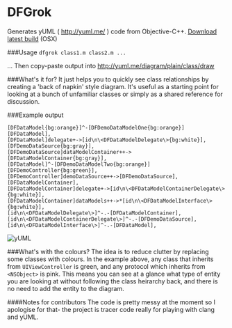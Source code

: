 DFGrok
=========

Generates yUML ( http://yuml.me/ ) code from Objective-C++.  [Download latest build](http://notes.darkfunction.com/files/dfgrok) (OSX)

###Usage 
`dfgrok class1.m class2.m ...`

... Then copy-paste output into http://yuml.me/diagram/plain/class/draw 

###What's it for?
It just helps you to quickly see class relationships by creating a 'back of napkin' style diagram.  It's useful as a starting point for looking at a bunch of unfamiliar classes or simply as a shared reference for discussion.

###Example output 

```
[DFDataModel{bg:orange}]^-[DFDemoDataModelOne{bg:orange}]
[DFDataModel],
[DFDataModel]delegate+->[id\n\<DFDataModelDelegate\>{bg:white}],
[DFDemoDataSource{bg:gray}],
[DFDemoDataSource]dataModelContainer++->[DFDataModelContainer{bg:gray}],
[DFDataModel]^-[DFDemoDataModelTwo{bg:orange}]
[DFDemoController{bg:green}],
[DFDemoController]demoDataSource++->[DFDemoDataSource],
[DFDataModelContainer],
[DFDataModelContainer]delegate+->[id\n\<DFDataModelContainerDelegate\>{bg:white}],
[DFDataModelContainer]dataModels++->*[id\n\<DFDataModelInterface\>{bg:white}],
[id\n\<DFDataModelDelegate\>]^-.-[DFDataModelContainer],
[id\n\<DFDataModelContainerDelegate\>]^-.-[DFDemoDataSource],
[id\n\<DFDataModelInterface\>]^-.-[DFDataModel],
```

![yUML](http://notes.darkfunction.com/images/yuml2.png)

###What's with the colours?
The idea is to reduce clutter by replacing some classes with colours.  In the example above, any class that inherits from `UIViewController` is green, and any protocol which inherits from `<NSObject>` is pink.  This means you can see at a glance what type of entity you are looking at without following the class heirarchy back, and there is no need to add the entity to the diagram.


####Notes for contributors
The code is pretty messy at the moment so I apologise for that- the project is tracer code really for playing with clang and yUML.
